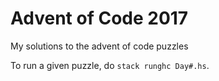 # Advent of Code 2017

My solutions to the advent of code puzzles

To run a given puzzle, do `stack runghc Day#.hs`.
